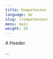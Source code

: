 ```yaml
---
title: Kompetenzen
language: de
slug: /competences/
menu: main
weight: 20
---
```


<p class="lead">
   A Header.
</p>

...